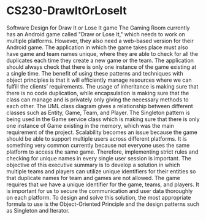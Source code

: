 # CS230-DrawItOrLoseIt
Software Design for Draw It or Lose It game
The Gaming Room currently has an Android game called "Draw or Lose It," which needs to work on multiple platforms. However, they also need a web-based version for their Android game. The application in which the game takes place must also have game and team names unique, where they are able to check for all the duplicates each time they create a new game or the team. The application should always check that there is only one instance of the game existing at a single time. The benefit of using these patterns and techniques with object principles is that it will efficiently manage resources where we can fulfill the clients’ requirements. The usage of inheritance is making sure that there is no code duplication, while encapsulation is making sure that the class can manage and is privately only giving the necessary methods to each other. The UML class diagram gives a relationship between different classes such as Entity, Game, Team, and Player. The Singleton pattern is being used in the Game service class which is making sure that there is only one instance of Game existing in the memory, which was the main requirement of the project. Scalability becomes an issue because the game should be able to support multiple users across different platforms. It is something very common currently because not everyone uses the same platform to access the same game. Therefore, implementing strict rules and checking for unique names in every single user session is important. The objective of this executive summary is to develop a solution in which multiple teams and players can utilize unique identifiers for their entities so that duplicate names for team and games are not allowed. The game requires that we have a unique identifier for the game, teams, and players. It is important for us to secure the communication and user data thoroughly on each platform. To design and solve this solution, the most appropriate formula to use is the Object-Oriented Principle and the design patterns such as Singleton and Iterator.
